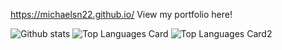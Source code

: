 https://michaelsn22.github.io/ View my portfolio here!

![Github stats](https://github-readme-stats.vercel.app/api?username=michaelsn22&theme=highcontrast&show_icons=true&count_private=true)
![Top Languages Card](https://github-readme-stats.vercel.app/api/top-langs/?username=michaelsn22&layout=compact)
![Top Languages Card2](https://github-readme-stats.vercel.app/api/top-langs/?username=michaelsn22&show_icons=true&theme=radical&theme=compact)
<!--
**michaelsn22/michaelsn22** is a ✨ _special_ ✨ repository because its `README.md` (this file) appears on your GitHub profile.

Here are some ideas to get you started:

- 🔭 I’m currently working on ...
- 🌱 I’m currently learning ...
- 👯 I’m looking to collaborate on ...
- 🤔 I’m looking for help with ...
- 💬 Ask me about ...
- 📫 How to reach me: ...
- 😄 Pronouns: ...
- ⚡ Fun fact: ...
-->
